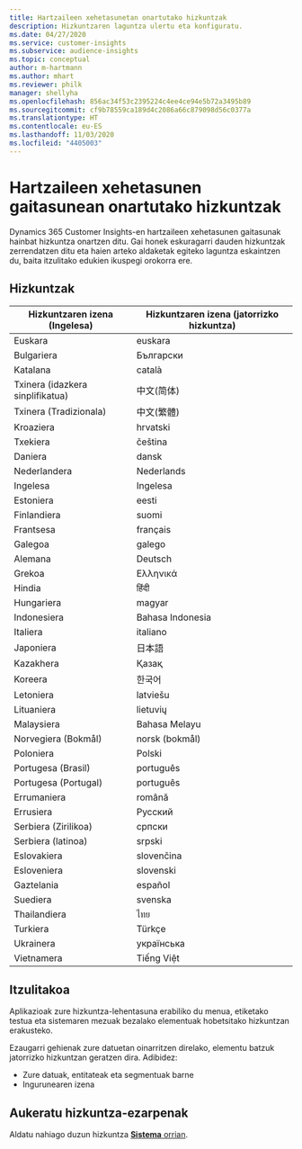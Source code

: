 ```yaml
---
title: Hartzaileen xehetasunetan onartutako hizkuntzak
description: Hizkuntzaren laguntza ulertu eta konfiguratu.
ms.date: 04/27/2020
ms.service: customer-insights
ms.subservice: audience-insights
ms.topic: conceptual
author: m-hartmann
ms.author: mhart
ms.reviewer: philk
manager: shellyha
ms.openlocfilehash: 856ac34f53c2395224c4ee4ce94e5b72a3495b89
ms.sourcegitcommit: cf9b78559ca189d4c2086a66c879098d56c0377a
ms.translationtype: HT
ms.contentlocale: eu-ES
ms.lasthandoff: 11/03/2020
ms.locfileid: "4405003"
---
```

# <a name="supported-languages-for-audience-insights-capability"></a>Hartzaileen xehetasunen gaitasunean onartutako hizkuntzak

Dynamics 365 Customer Insights-en hartzaileen xehetasunen gaitasunak hainbat hizkuntza onartzen ditu. Gai honek eskuragarri dauden hizkuntzak zerrendatzen ditu eta haien arteko aldaketak egiteko laguntza eskaintzen du, baita itzulitako edukien ikuspegi orokorra ere.

## <a name="languages"></a>Hizkuntzak

| Hizkuntzaren izena (Ingelesa)|  Hizkuntzaren izena (jatorrizko hizkuntza) |
| ------------- | ------------- |
| Euskara | euskara |
| Bulgariera | Български |
| Katalana | català |
| Txinera (idazkera sinplifikatua) | 中文(简体) |
| Txinera (Tradizionala) | 中文(繁體) |
| Kroaziera | hrvatski |
| Txekiera | čeština |
| Daniera | dansk |
| Nederlandera | Nederlands |
| Ingelesa | Ingelesa |
| Estoniera | eesti |
| Finlandiera | suomi |
| Frantsesa | français |
| Galegoa | galego |
| Alemana | Deutsch |
| Grekoa | Ελληνικά |
| Hindia | हिंदी |
| Hungariera | magyar |
| Indonesiera | Bahasa Indonesia |
| Italiera | italiano |
| Japoniera | 日本語 |
| Kazakhera | Қазақ |
| Koreera | 한국어 |
| Letoniera | latviešu |
| Lituaniera | lietuvių |
| Malaysiera | Bahasa Melayu |
| Norvegiera (Bokmål) | norsk (bokmål) |
| Poloniera | Polski |
| Portugesa (Brasil) | português |
| Portugesa (Portugal) | português |
| Errumaniera | română |
| Errusiera | Русский |
| Serbiera (Zirilikoa) | српски |
| Serbiera (latinoa) | srpski |
| Eslovakiera | slovenčina |
| Esloveniera | slovenski |
| Gaztelania | español |
| Suediera | svenska |
| Thailandiera | ไทย |
| Turkiera | Türkçe |
| Ukrainera | українська |
| Vietnamera | Tiếng Việt |

## <a name="whats-translated"></a>Itzulitakoa

Aplikazioak zure hizkuntza-lehentasuna erabiliko du menua, etiketako testua eta sistemaren mezuak bezalako elementuak hobetsitako hizkuntzan erakusteko.

Ezaugarri gehienak zure datuetan oinarritzen direlako, elementu batzuk jatorrizko hizkuntzan geratzen dira. Adibidez:

- Zure datuak, entitateak eta segmentuak barne
- Ingurunearen izena

## <a name="choose-your-language-settings"></a>Aukeratu hizkuntza-ezarpenak  

Aldatu nahiago duzun hizkuntza [**Sistema** orrian](system.md).
